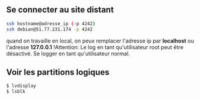## Se connecter au site distant
```bash
ssh hostname@adresse_ip (-p 4242)
ssh debian@51.77.231.174 -p 4242
```
quand on travaille en local, on peux remplacer l'adresse ip par **localhost** ou l'adresse **127.0.0.1**
!Attention: Le log en tant qu'utilisateur root peut être désactivé. Se logger en tant qu'utilisateur normal.

## Voir les  partitions logiques
```bash
$ lvdisplay
$ lsblk
```
